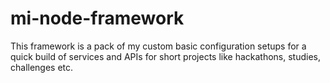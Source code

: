 # mi-node-framework
This framework is a pack of my custom basic configuration setups for a quick build of services and APIs for short projects like hackathons, studies, challenges etc.
